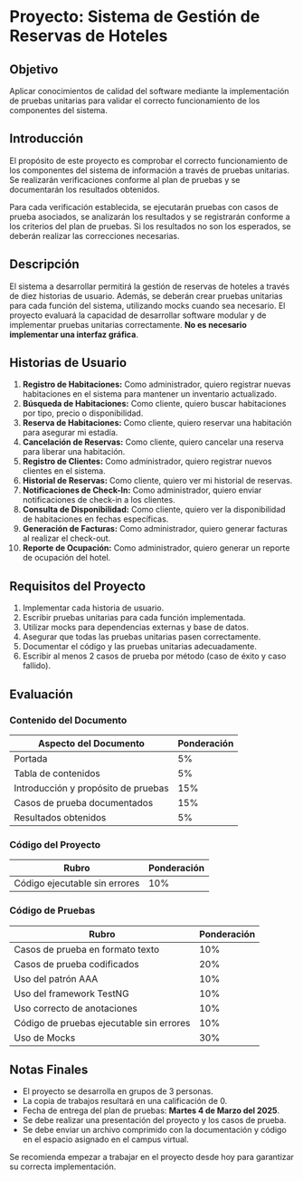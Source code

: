 # Proyecto: Sistema de Gestión de Reservas de Hoteles

## Objetivo
Aplicar conocimientos de calidad del software mediante la implementación de pruebas unitarias para validar el correcto funcionamiento de los componentes del sistema.

## Introducción
El propósito de este proyecto es comprobar el correcto funcionamiento de los componentes del sistema de información a través de pruebas unitarias. Se realizarán verificaciones conforme al plan de pruebas y se documentarán los resultados obtenidos.

Para cada verificación establecida, se ejecutarán pruebas con casos de prueba asociados, se analizarán los resultados y se registrarán conforme a los criterios del plan de pruebas. Si los resultados no son los esperados, se deberán realizar las correcciones necesarias.

## Descripción
El sistema a desarrollar permitirá la gestión de reservas de hoteles a través de diez historias de usuario. Además, se deberán crear pruebas unitarias para cada función del sistema, utilizando mocks cuando sea necesario. El proyecto evaluará la capacidad de desarrollar software modular y de implementar pruebas unitarias correctamente. **No es necesario implementar una interfaz gráfica**.

## Historias de Usuario

1. **Registro de Habitaciones:** Como administrador, quiero registrar nuevas habitaciones en el sistema para mantener un inventario actualizado.
2. **Búsqueda de Habitaciones:** Como cliente, quiero buscar habitaciones por tipo, precio o disponibilidad.
3. **Reserva de Habitaciones:** Como cliente, quiero reservar una habitación para asegurar mi estadía.
4. **Cancelación de Reservas:** Como cliente, quiero cancelar una reserva para liberar una habitación.
5. **Registro de Clientes:** Como administrador, quiero registrar nuevos clientes en el sistema.
6. **Historial de Reservas:** Como cliente, quiero ver mi historial de reservas.
7. **Notificaciones de Check-In:** Como administrador, quiero enviar notificaciones de check-in a los clientes.
8. **Consulta de Disponibilidad:** Como cliente, quiero ver la disponibilidad de habitaciones en fechas específicas.
9. **Generación de Facturas:** Como administrador, quiero generar facturas al realizar el check-out.
10. **Reporte de Ocupación:** Como administrador, quiero generar un reporte de ocupación del hotel.

## Requisitos del Proyecto

1. Implementar cada historia de usuario.
2. Escribir pruebas unitarias para cada función implementada.
3. Utilizar mocks para dependencias externas y base de datos.
4. Asegurar que todas las pruebas unitarias pasen correctamente.
5. Documentar el código y las pruebas unitarias adecuadamente.
6. Escribir al menos 2 casos de prueba por método (caso de éxito y caso fallido).

## Evaluación

### Contenido del Documento
| Aspecto del Documento | Ponderación |
|----------------------|------------|
| Portada | 5% |
| Tabla de contenidos | 5% |
| Introducción y propósito de pruebas | 15% |
| Casos de prueba documentados | 15% |
| Resultados obtenidos | 5% |

### Código del Proyecto
| Rubro | Ponderación |
|-------|------------|
| Código ejecutable sin errores | 10% |

### Código de Pruebas
| Rubro | Ponderación |
|-------|------------|
| Casos de prueba en formato texto | 10% |
| Casos de prueba codificados | 20% |
| Uso del patrón AAA | 10% |
| Uso del framework TestNG | 10% |
| Uso correcto de anotaciones | 10% |
| Código de pruebas ejecutable sin errores | 10% |
| Uso de Mocks | 30% |

## Notas Finales
- El proyecto se desarrolla en grupos de 3 personas.
- La copia de trabajos resultará en una calificación de 0.
- Fecha de entrega del plan de pruebas: **Martes 4 de Marzo del 2025**.
- Se debe realizar una presentación del proyecto y los casos de prueba.
- Se debe enviar un archivo comprimido con la documentación y código en el espacio asignado en el campus virtual.

Se recomienda empezar a trabajar en el proyecto desde hoy para garantizar su correcta implementación.
